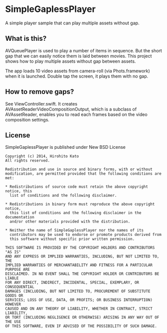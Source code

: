 # SimpleGaplessPlayer

A simple player sample that can play multiple assets without gap.

## What is this?

AVQueuePlayer is used to play a number of items in sequence. But the short gap that we can easily notice them is laid between movies. This project shows how to play multiple assets without gap between assets.

The app loads 10 video assets from camera-roll (via Phots.framework) when it is launched. Double tap the screen, it plays them with no gap.

## How to remove gaps?

See ViewController.swift. It creates AVAssetReaderVideoCompositionOutput, which is a subclass of AVAssetReader,  enables you to read each frames based on the video composition settings.

## License
SimpleGaplessPlayer is published under New BSD License

    Copyright (c) 2014, Hirohito Kato
    All rights reserved.
    
    Redistribution and use in source and binary forms, with or without
    modification, are permitted provided that the following conditions are met:
    
    * Redistributions of source code must retain the above copyright notice, this
      list of conditions and the following disclaimer.
    
    * Redistributions in binary form must reproduce the above copyright notice,
      this list of conditions and the following disclaimer in the documentation
      and/or other materials provided with the distribution.
    
    * Neither the name of SimpleGaplessPlayer nor the names of its
      contributors may be used to endorse or promote products derived from
      this software without specific prior written permission.
    
    THIS SOFTWARE IS PROVIDED BY THE COPYRIGHT HOLDERS AND CONTRIBUTORS "AS IS"
    AND ANY EXPRESS OR IMPLIED WARRANTIES, INCLUDING, BUT NOT LIMITED TO, THE
    IMPLIED WARRANTIES OF MERCHANTABILITY AND FITNESS FOR A PARTICULAR PURPOSE ARE
    DISCLAIMED. IN NO EVENT SHALL THE COPYRIGHT HOLDER OR CONTRIBUTORS BE LIABLE
    FOR ANY DIRECT, INDIRECT, INCIDENTAL, SPECIAL, EXEMPLARY, OR CONSEQUENTIAL
    DAMAGES (INCLUDING, BUT NOT LIMITED TO, PROCUREMENT OF SUBSTITUTE GOODS OR
    SERVICES; LOSS OF USE, DATA, OR PROFITS; OR BUSINESS INTERRUPTION) HOWEVER
    CAUSED AND ON ANY THEORY OF LIABILITY, WHETHER IN CONTRACT, STRICT LIABILITY,
    OR TORT (INCLUDING NEGLIGENCE OR OTHERWISE) ARISING IN ANY WAY OUT OF THE USE
    OF THIS SOFTWARE, EVEN IF ADVISED OF THE POSSIBILITY OF SUCH DAMAGE.
